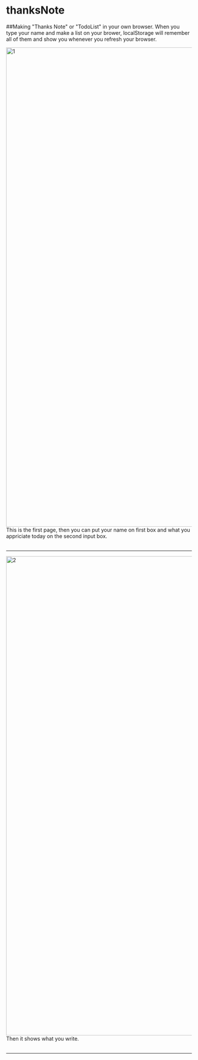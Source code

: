 # thanksNote

##Making "Thanks Note" or "TodoList" in your own browser. 
When you type your name and make a list on your brower, localStorage will remember all of them and show you whenever you refresh your browser. 
<br>

<img width="1300" alt="1" src="https://user-images.githubusercontent.com/43777600/57578846-664e4000-74ce-11e9-8c28-6c50545d0dfa.png">
This is the first page, then you can put your name on first box and what you appriciate today on the second input box. 
<br><br><hr>

<img width="1300" alt="2" src="https://user-images.githubusercontent.com/43777600/57578874-dfe62e00-74ce-11e9-8048-769d27802a04.png">
Then it shows what you write. 
<br><br><hr>

